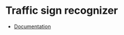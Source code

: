 Traffic sign recognizer
===

- [Documentation](https://drive.google.com/folderview?id=0B1Lw8Xn3R59pWm1aNEZ1c2hqNWc&usp=sharing)
